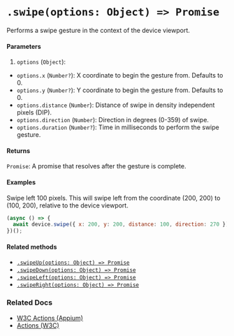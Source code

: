 # `.swipe(options: Object) => Promise`

Performs a swipe gesture in the context of the device viewport.

#### Parameters

1. `options` (`Object`):
  - `options.x` (`Number?`): X coordinate to begin the gesture from. Defaults to 0.
  - `options.y` (`Number?`): Y coordinate to begin the gesture from. Defaults to 0.
  - `options.distance` (`Number`): Distance of swipe in density independent pixels (DIP).
  - `options.direction` (`Number`): Direction in degrees (0-359) of swipe.
  - `options.duration` (`Number?`): Time in milliseconds to perform the swipe gesture.

#### Returns

`Promise`: A promise that resolves after the gesture is complete.

#### Examples

Swipe left 100 pixels. This will swipe left from the coordinate (200, 200) to (100, 200), relative to the device viewport.

```javascript
(async () => {
  await device.swipe({ x: 200, y: 200, distance: 100, direction: 270 });
})();
```

#### Related methods

- [`.swipeUp(options: Object) => Promise`](./swipeUp.md)
- [`.swipeDown(options: Object) => Promise`](./swipeDown.md)
- [`.swipeLeft(options: Object) => Promise`](./swipeLeft.md)
- [`.swipeRight(options: Object) => Promise`](./swipeRight.md)

### Related Docs

- [W3C Actions (Appium)](http://appium.io/docs/en/commands/interactions/actions/)
- [Actions (W3C)](https://www.w3.org/TR/webdriver/#actions)
